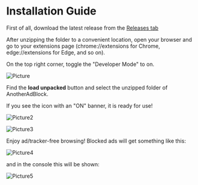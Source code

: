 # Installation Guide

First of all, download the latest release from the [Releases tab](https://github.com/ApocalypseCalculator/AnotherAdBlock/releases)

After unzipping the folder to a convenient location, open your browser and go to your extensions page (chrome://extensions for Chrome, edge://extensions for Edge, and so on). 

On the top right corner, toggle the "Developer Mode" to on. 

![Picture](https://cdn.discordapp.com/attachments/670393876883963905/823284229642125382/unknown.png)

Find the **load unpacked** button and select the unzipped folder of AnotherAdBlock. 

If you see the icon with an "ON" banner, it is ready for use!

![Picture2](https://cdn.discordapp.com/attachments/670393876883963905/823284589694812170/unknown.png)

![Picture3](https://cdn.discordapp.com/attachments/670393876883963905/823285090566144030/unknown.png)

Enjoy ad/tracker-free browsing! Blocked ads will get something like this: 

![Picture4](https://cdn.discordapp.com/attachments/670393876883963905/823285919205425183/unknown.png)

and in the console this will be shown: 

![Picture5](https://cdn.discordapp.com/attachments/670393876883963905/823286159194062868/unknown.png)
